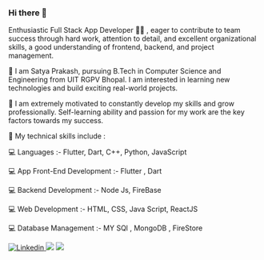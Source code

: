 ### Hi there 👋

<!--
**satyapsr13/satyapsr13** is a ✨ _special_ ✨ repository because its `README.md` (this file) appears on your GitHub profile.

Here are some ideas to get you started:

- 🔭 I’m currently working on ...
- 🌱 I’m currently learning ...
- 👯 I’m looking to collaborate on ...
- 🤔 I’m looking for help with ...
- 💬 Ask me about ...
- 📫 How to reach me: ...
- 😄 Pronouns: ...
- ⚡ Fun fact: ...
-->

Enthusiastic Full Stack App Developer 👨‍💻 , eager to contribute to team success through hard work, attention to detail, and excellent organizational skills, a good understanding of frontend, backend, and project management.

🧑 I am Satya Prakash, pursuing B.Tech in Computer Science and Engineering from UIT RGPV Bhopal. I am interested in learning new technologies and build exciting real-world projects.

📌 I am extremely motivated to constantly develop my skills and grow professionally. Self-learning ability and passion for my work are the key factors towards my success.

📌 My technical skills include :

💻 Languages :- Flutter, Dart, C++, Python, JavaScript

💻 App Front-End Development :- Flutter , Dart

💻 Backend Development :- Node Js, FireBase

💻 Web Development :- HTML, CSS, Java Script, ReactJS

💻 Database Management :- MY SQl , MongoDB , FireStore

<!--
<a href="https://www.youtube.com/channel/UCu3RVedqyL5o776xyQlbyAw">
  <img
    alt="Youtube"
    src="https://img.shields.io/badge/youtube-FF0000?logo=youtube&logoColor=white&style=for-the-badge"
  />
</a>
<a href="https://twitter.com/alekswritescode">
  <img
    alt="Twitter"
    src="https://img.shields.io/badge/Twitter-1DA1F2?logo=twitter&logoColor=white&style=for-the-badge"
  />
</a>
<a href="https://www.instagram.com/aleks.popovic/">
  <img
    alt="Instagram"
    src="https://img.shields.io/badge/Instagram-E4405F?logo=instagram&logoColor=white&style=for-the-badge"
  />
</a> -->
<a href="https://www.linkedin.com/in/satyapsr13/">
  <img
    alt="Linkedin"
    src="https://img.shields.io/badge/linkedin-0077B5?logo=linkedin&logoColor=white&style=for-the-badge"
  />
</a>
<!-- <a href="https://www.leeccode.com/in/satyapsr13/">
  <img
    alt="Leetcode"
    src="https://theindianwire.com/wp-content/uploads/2018/06/LeetCode-logo.png"
       width:50px
       height:50px
  /> -->
</a>
<img
  src="https://github-readme-stats.vercel.app/api/top-langs/?username=satyapsr13"
/>
<!-- <img
  src="https://github-readme-stats.vercel.app/api/wakatime?username=satyapsr13"
/>
 -->
 <img
  src="https://github-readme-stats.vercel.app/api?username=satyapsr13&count_private=true&title_color=FD9047&icon_color=FD9047&text_color=0C2933&custom_title=Satya-Prakash's+GitHub+Stats&show_icons=true"
/>
